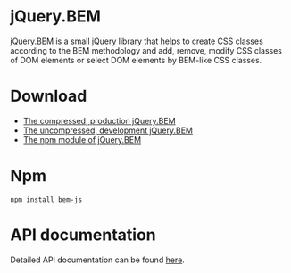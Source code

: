 jQuery.BEM
==========
jQuery.BEM is a small jQuery library that helps to create CSS classes according to the BEM methodology and add, remove, modify CSS classes of DOM elements or select DOM elements by BEM-like CSS classes.

# Download
* [The compressed, production jQuery.BEM](https://github.com/eakoryakin/jquery-bem/blob/master/build/jquery-bem.min.js)
* [The uncompressed, development jQuery.BEM](https://github.com/eakoryakin/jquery-bem/blob/master/build/jquery-bem.js)
* [The npm module of jQuery.BEM](https://www.npmjs.org/package/bem-js)

# Npm
    npm install bem-js

# API documentation
Detailed API documentation can be found [here](https://github.com/eakoryakin/jquery-bem/wiki).
